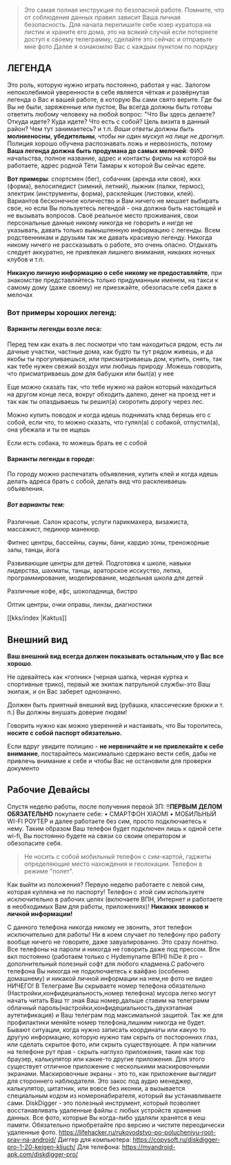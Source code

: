 > Это самая полная инструкция по безопасной работе. Помните,  что от соблюдения данных правил зависит Ваша личная безопасность. Для начала перепишите себе юзер куратора на листик и храните его дома,  это на всякий случай если потеряете доступ к своему телеграмму,  сделайте это сейчас и отправьте мне фото Далее я ознакомлю Вас с каждым пунктом по порядку

## ЛЕГЕНДА  

Это роль,  которую нужно играть постоянно,  работая у нас. Залогом непоколебимой уверенности в себе является чёткая и развёрнутая легенда о Вас и вашей работе,  в которую Вы сами свято верите. Где бы Вы не были,  заряженные или пустое,  Вы всегда должны быть готовы ответить любому человеку на любой вопрос: "Что Вы здесь делаете? Откуда идете? Куда идете? Что есть с собой? Цель визита в данный район? Чем тут занимаетесь? и т.п. *Ваши ответы должны быть* **молниеносны**,  **убедительны**, *чтобы ни один мускул на лице не дрогнул*. Полиция хорошо обучена распознавать ложь и нервозность, потому **Ваша легенда должна быть продумана до самых мелочей**: ФИО начальства, полное название, адрес и контакты фирмы на которой вы работаете, адрес родной Тёти Тамары к которой Вы сейчас едете. 

**Вот примеры**: спортсмен (бег),  собачник (аренда или своя),  жкх (форма),  велосипедист (зимний,  летний),  лыжник (палки,  термос),  электрик (инструменты,  форма),  расклейщик (листовки,  клей). Вариантов бесконечное количество и Вам ничего не мешает выбирать свое,  но если Вы пользуетесь легендой - она должна быть настоящей и не вызывать вопросов. Своё реальное место проживания, свои персональные данные никому никогда не говорить и нигде не указывать,  давать только вымышленную информацию с легенды. Всем родственникам и друзьям так же давать красивую легенду. Никогда никому ничего не рассказывать о работе,  это очень опасно. Отдыхать следует аккуратно, не привлекая лишнего внимания,  никаких ночных клубов и т.п.  

**Никакую личную информацию о себе никому не предоставляйте**,  при знакомстве представляйтесь только придуманным именем,  на такси к самому дому (даже своему) не приезжайте,  обезопасьте себя даже в мелочах

### Вот примеры хороших легенд:

#### Варианты легенды возле леса:


Перед тем как ехать в лес посмотри что там находиться рядом, есть ли дачные участки, частные дома, как будто ты тут рядом живешь, и да якобы ты прогуливаешься, или присматриваешь дом, купить, снять, так как тебе нужен свежий воздух или любишь природу .Можешь говорить, что присматриваешь дом для бабушки или был(а) у нее

Еще можно сказать так, что тебе нужно на район который находиться на другом конце леса, вокруг обходить далеко, денег на проезд нет и так как ты опаздываешь ты решил(а) скоротить дорогу через лес.

Можно купить поводок и когда идешь поднимать клад берешь его с собой, если что, то можно сказать, что гулял(а) с собакой, отпустил(а), она убежала и ты ее ищешь

Если есть собака,  то можешь брать ее с собой

#### Варианты легенды в городе:

По городу можно распечатать объявления,  купить клей и когда идешь делать адреса брать с собой,  делать вид что расклеиваешь объявления.

##### Вот варианты тем:

 Различные. Салон красоты,  услуги парикмахера,  визажиста,  массажист,  педикюр манекюр.

 Фитнес центры,  бассейны,  сауны,  бани,  кардио зоны,  треножорные залы,  танцы,  йога

 Развивающие центры для детей. Подготовка к школе,  навыки лидерства,  шахматы,  танцы,  араторское исскуство,  лепка,  программирование,  моделирование,  модельная школа для детей 

 Различные кофе,  кфс,  шоколадница,  бистро

 Оптик центры,  очки оправы,  линзы,  диагностики

[[kks/index |Kaktus]]

## Внешний вид

**Ваш внешний вид всегда должен показывать остальным,что у Вас все хорошо**. 

Не одевайтесь как «гопник» (черная шапка, черная куртка и спортивные трико), первый же экипаж патрульной службы-это Ваш экипаж, и он Вас заберет однозначно. 

Должен быть приятный внешний вид (рубашка, классические брюки и т. п.) Вы должны внушать доверие людям! 

Говорить нужно как можно уверенней и настаивать, что Вы торопитесь, **носите с собой паспорт обязательно.**

Если вдруг увидите полицию - **не нервничайте и не привлекайте к себе внимание**, постарайтесь максимально сдержано вести себя, дабы не привлечь внимание к себе и чтобы Вас не остановили для проверки документо

## Рабочие Девайсы

Спустя неделю работы, после получения первой ЗП:
‼️**ПЕРВЫМ ДЕЛОМ ОБЯЗАТЕЛЬНО** покупаете себе:
•  СМАРТФОН XIAOMI
•  МОБИЛЬНЫЙ WI-FI РОУТЕР и далее работаете без сим, просто подключаетесь к нему. Таким образом Ваш телефон будет подключен лишь к одной сети wi-fi, Вы постоянно будете на связи со своим оператором и обезопасите себя. 

> Не носить с собой мобильный телефон с сим-картой, гаджеты определяющие место нахождения и геолокации. Телефон в режиме "полет".

Как выйти из положения? Первую неделю работаете с левой сим, которая куплена не по паспорту! Телефон с этой сим используете исключительно в рабочих целях (включаете ВПН, Интернет и работаете в необходимых Вам для работы, приложениях)! **Никаких звонков и личной информации!** 

С данного телефона никогда никому не звонить, этот телефон исключительно для работы! Ни в коем случает по телефону про работу вообще ничего не говорите, даже завуалированно. Это сразу понятно. Все телефоны на пароли и никогда не говорить даже под прессом. Впн вкл постоянно (работаем только с  Hydemyname ВПН)
hiDe it pro - дополнительный полезный софт для любого кладмена.С рабочего телефона Вы никогда не подключаетесь к вайфаю (особенно домашнему) и никакой личной информации на нем,не фото не видео НИЧЕГО! В Телеграме Вы скрываете номер телефона обязательно (Настройки,конфидециальность,номер телефона) мусора легко могут начать читать Ваш тг зная Ваш номер,дальше ставим на телеграмм облачный пароль(настройки,конфидециальность,двухэтапная аутетификация) и Ваш телеграм под максимальной защитой. Так же для профилактики меняйте номер телефона,лишним никогда не будет.
Бывают ситуации, когда нужно записать координаты или какую то другую информацию, которую нужно там скрыть от посторонних глаз, или сделать скрытое фото, или скрыть существующее. А при наличии на телефоне рут прав - скрыть наглухо приложения, такие как тор браузер, калькулятор или какие-то другие приложения.
Для этого существует отличное приложение с несколькими маскировочными экранами. Маскировочные экраны - это то, как приложение выглядит для стороннего наблюдателя. Это закос под аудио менеджер, калькулятор, цитатник, или вовсе без иконки, а вызывается специальным кодом из номеронабирателя, который вы устанавливаете сами.
DiskDigger - это полезный инструмент, который позволяет восстанавливать удаленные файлы с любых устройств хранения данных. Все фото, которые Вы когда-либо удаляли хранятся в кеш памяти. Обязательно приобретайте про версию и чистите переодически удаленные фото.
https://lifehacker.ru/rukovodstvo-po-polucheniyu-root-prav-na-android/
Диггер для компьютера:
https://copysoft.ru/diskdigger-pro-1-20-kejgen-kljuch/
Для телефона:
https://myandroid-apk.com/diskdigger-pro/